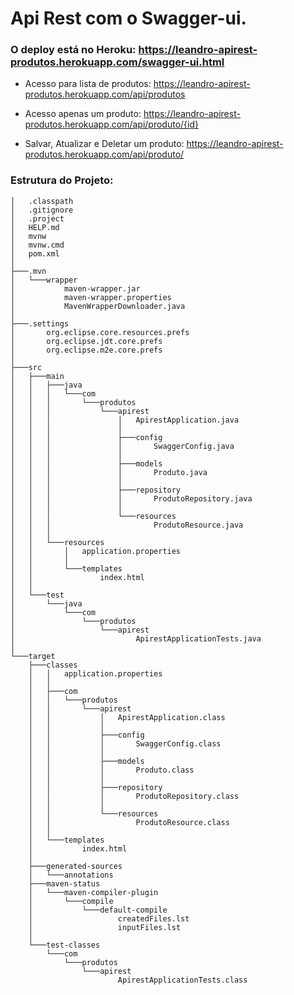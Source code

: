 # Api Rest com o Swagger-ui.

### O deploy está no Heroku: https://leandro-apirest-produtos.herokuapp.com/swagger-ui.html


* Acesso para lista de produtos: https://leandro-apirest-produtos.herokuapp.com/api/produtos

* Acesso apenas um produto: https://leandro-apirest-produtos.herokuapp.com/api/produto/{id}

* Salvar, Atualizar e Deletar um produto: https://leandro-apirest-produtos.herokuapp.com/api/produto/


### Estrutura do Projeto:

```
│   .classpath
│   .gitignore
│   .project
│   HELP.md
│   mvnw
│   mvnw.cmd
│   pom.xml
│
├───.mvn
│   └───wrapper
│           maven-wrapper.jar
│           maven-wrapper.properties
│           MavenWrapperDownloader.java
│
├───.settings
│       org.eclipse.core.resources.prefs
│       org.eclipse.jdt.core.prefs
│       org.eclipse.m2e.core.prefs
│
├───src
│   ├───main
│   │   ├───java
│   │   │   └───com
│   │   │       └───produtos
│   │   │           └───apirest
│   │   │               │   ApirestApplication.java
│   │   │               │
│   │   │               ├───config
│   │   │               │       SwaggerConfig.java
│   │   │               │
│   │   │               ├───models
│   │   │               │       Produto.java
│   │   │               │
│   │   │               ├───repository
│   │   │               │       ProdutoRepository.java
│   │   │               │
│   │   │               └───resources
│   │   │                       ProdutoResource.java
│   │   │
│   │   └───resources
│   │       │   application.properties
│   │       │
│   │       └───templates
│   │               index.html
│   │
│   └───test
│       └───java
│           └───com
│               └───produtos
│                   └───apirest
│                           ApirestApplicationTests.java
│
└───target
    ├───classes
    │   │   application.properties
    │   │
    │   ├───com
    │   │   └───produtos
    │   │       └───apirest
    │   │           │   ApirestApplication.class
    │   │           │
    │   │           ├───config
    │   │           │       SwaggerConfig.class
    │   │           │
    │   │           ├───models
    │   │           │       Produto.class
    │   │           │
    │   │           ├───repository
    │   │           │       ProdutoRepository.class
    │   │           │
    │   │           └───resources
    │   │                   ProdutoResource.class
    │   │
    │   └───templates
    │           index.html
    │
    ├───generated-sources
    │   └───annotations
    ├───maven-status
    │   └───maven-compiler-plugin
    │       └───compile
    │           └───default-compile
    │                   createdFiles.lst
    │                   inputFiles.lst
    │
    └───test-classes
        └───com
            └───produtos
                └───apirest
                        ApirestApplicationTests.class
						
```

